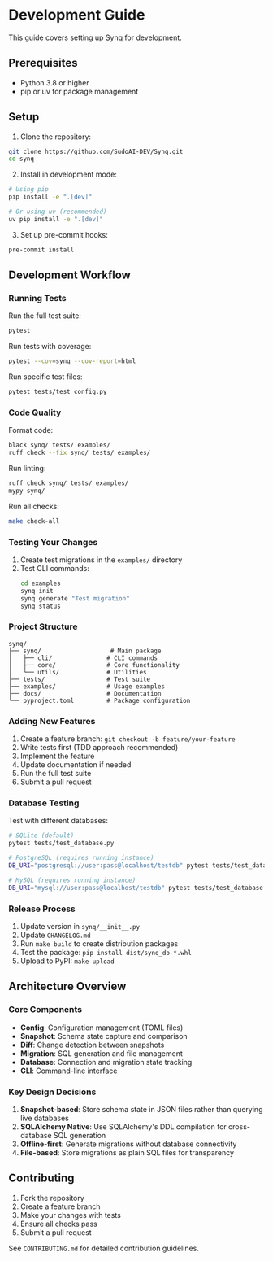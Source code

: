 # Development Guide

This guide covers setting up Synq for development.

## Prerequisites

- Python 3.8 or higher
- pip or uv for package management

## Setup

1. Clone the repository:
```bash
git clone https://github.com/SudoAI-DEV/Synq.git
cd synq
```

2. Install in development mode:
```bash
# Using pip
pip install -e ".[dev]"

# Or using uv (recommended)
uv pip install -e ".[dev]"
```

3. Set up pre-commit hooks:
```bash
pre-commit install
```

## Development Workflow

### Running Tests

Run the full test suite:
```bash
pytest
```

Run tests with coverage:
```bash
pytest --cov=synq --cov-report=html
```

Run specific test files:
```bash
pytest tests/test_config.py
```

### Code Quality

Format code:
```bash
black synq/ tests/ examples/
ruff check --fix synq/ tests/ examples/
```

Run linting:
```bash
ruff check synq/ tests/ examples/
mypy synq/
```

Run all checks:
```bash
make check-all
```

### Testing Your Changes

1. Create test migrations in the `examples/` directory
2. Test CLI commands:
   ```bash
   cd examples
   synq init
   synq generate "Test migration"
   synq status
   ```

### Project Structure

```
synq/
├── synq/                   # Main package
│   ├── cli/               # CLI commands
│   ├── core/              # Core functionality
│   └── utils/             # Utilities
├── tests/                 # Test suite
├── examples/              # Usage examples
├── docs/                  # Documentation
└── pyproject.toml         # Package configuration
```

### Adding New Features

1. Create a feature branch: `git checkout -b feature/your-feature`
2. Write tests first (TDD approach recommended)
3. Implement the feature
4. Update documentation if needed
5. Run the full test suite
6. Submit a pull request

### Database Testing

Test with different databases:

```bash
# SQLite (default)
pytest tests/test_database.py

# PostgreSQL (requires running instance)
DB_URI="postgresql://user:pass@localhost/testdb" pytest tests/test_database.py

# MySQL (requires running instance)  
DB_URI="mysql://user:pass@localhost/testdb" pytest tests/test_database.py
```

### Release Process

1. Update version in `synq/__init__.py`
2. Update `CHANGELOG.md`
3. Run `make build` to create distribution packages
4. Test the package: `pip install dist/synq_db-*.whl`
5. Upload to PyPI: `make upload`

## Architecture Overview

### Core Components

- **Config**: Configuration management (TOML files)
- **Snapshot**: Schema state capture and comparison
- **Diff**: Change detection between snapshots  
- **Migration**: SQL generation and file management
- **Database**: Connection and migration state tracking
- **CLI**: Command-line interface

### Key Design Decisions

1. **Snapshot-based**: Store schema state in JSON files rather than querying live databases
2. **SQLAlchemy Native**: Use SQLAlchemy's DDL compilation for cross-database SQL generation
3. **Offline-first**: Generate migrations without database connectivity
4. **File-based**: Store migrations as plain SQL files for transparency

## Contributing

1. Fork the repository
2. Create a feature branch
3. Make your changes with tests
4. Ensure all checks pass
5. Submit a pull request

See `CONTRIBUTING.md` for detailed contribution guidelines.